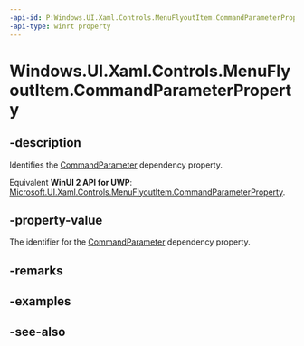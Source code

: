 ```yaml
---
-api-id: P:Windows.UI.Xaml.Controls.MenuFlyoutItem.CommandParameterProperty
-api-type: winrt property
---
```


<!-- Property syntax
public Windows.UI.Xaml.DependencyProperty CommandParameterProperty { get; }
-->

# Windows.UI.Xaml.Controls.MenuFlyoutItem.CommandParameterProperty

## -description
Identifies the [CommandParameter](menuflyoutitem_commandparameter.md) dependency property.

Equivalent **WinUI 2 API for UWP**: [Microsoft.UI.Xaml.Controls.MenuFlyoutItem.CommandParameterProperty](/windows/winui/api/microsoft.ui.xaml.controls.menuflyoutitem.commandparameterproperty).

## -property-value
The identifier for the [CommandParameter](menuflyoutitem_commandparameter.md) dependency property.

## -remarks

## -examples

## -see-also
